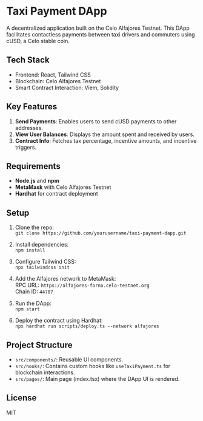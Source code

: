 # Taxi Payment DApp

A decentralized application built on the Celo Alfajores Testnet. This DApp facilitates contactless payments between taxi drivers and commuters using cUSD, a Celo stable coin.

## Tech Stack
- Frontend: React, Tailwind CSS
- Blockchain: Celo Alfajores Testnet
- Smart Contract Interaction: Viem, Solidity

## Key Features
1. **Send Payments**: Enables users to send cUSD payments to other addresses.
2. **View User Balances**: Displays the amount spent and received by users.
3. **Contract Info**: Fetches tax percentage, incentive amounts, and incentive triggers.

## Requirements
- **Node.js** and **npm**
- **MetaMask** with Celo Alfajores Testnet
- **Hardhat** for contract deployment

## Setup
1. Clone the repo:  
   `git clone https://github.com/yourusername/taxi-payment-dapp.git`
   
2. Install dependencies:  
   `npm install`

3. Configure Tailwind CSS:  
   `npx tailwindcss init`

4. Add the Alfajores network to MetaMask:  
   RPC URL: `https://alfajores-forno.celo-testnet.org`  
   Chain ID: `44787`

5. Run the DApp:  
   `npm start`

6. Deploy the contract using Hardhat:  
   `npx hardhat run scripts/deploy.ts --network alfajores`

## Project Structure
- `src/components/`: Reusable UI components.
- `src/hooks/`: Contains custom hooks like `useTaxiPayment.ts` for blockchain interactions.
- `src/pages/`: Main page (index.tsx) where the DApp UI is rendered.

## License
MIT
